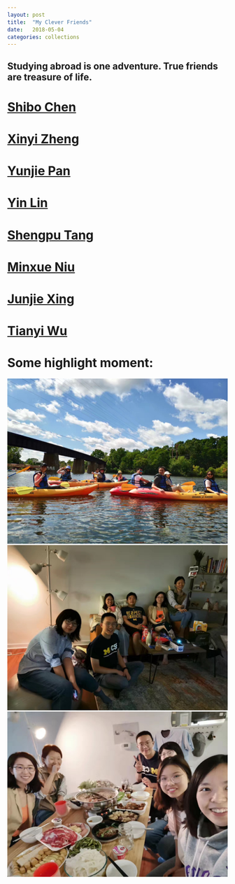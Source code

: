 ```yaml
---
layout: post
title:  "My Clever Friends"
date:   2018-05-04
categories: collections
---
```


## Studying abroad is one adventure. True friends are treasure of life.

<!-- ## I will colllect my friends' website here if applicable.
 -->

# [Shibo Chen](https://web.eecs.umich.edu/~chshibo/)
# [Xinyi Zheng](https://carolzxyzxy.github.io/)
# [Yunjie Pan](https://pyjhzwh.github.io/)
# [Yin Lin](https://niceirene.github.io/)
# [Shengpu Tang](https://shengpu1126.github.io/)
# [Minxue Niu](https://sannndy0000.github.io/)
# [Junjie Xing](https://xingjunjie.me/blog/)
# [Tianyi Wu](https://www.wu-tianyi.com/main/)

# Some highlight moment:
![huachuan](/post_data/friends/huachuan.jpeg)
![zhongqiu_1](/post_data/friends/zhongqiu_1.jpeg)
![zhongqiu_2](/post_data/friends/zhongqiu_2.jpeg)
